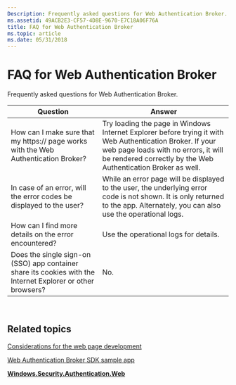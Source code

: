 ```yaml
---
Description: Frequently asked questions for Web Authentication Broker.
ms.assetid: 49ACB2E3-CF57-4D8E-9670-E7C18A06F76A
title: FAQ for Web Authentication Broker
ms.topic: article
ms.date: 05/31/2018
---
```


# FAQ for Web Authentication Broker

Frequently asked questions for Web Authentication Broker.



| Question                                                                                                    | Answer                                                                                                                                                                                                            |
|-------------------------------------------------------------------------------------------------------------|-------------------------------------------------------------------------------------------------------------------------------------------------------------------------------------------------------------------|
| How can I make sure that my https:// page works with the Web Authentication Broker?                         | Try loading the page in Windows Internet Explorer before trying it with Web Authentication Broker. If your web page loads with no errors, it will be rendered correctly by the Web Authentication Broker as well. |
| In case of an error, will the error codes be displayed to the user?                                         | While an error page will be displayed to the user, the underlying error code is not shown. It is only returned to the app. Alternately, you can also use the operational logs.                                    |
| How can I find more details on the error encountered?                                                       | Use the operational logs for details.                                                                                                                                                                             |
| Does the single sign-on (SSO) app container share its cookies with the Internet Explorer or other browsers? | No.                                                                                                                                                                                                               |



 

## Related topics

<dl> <dt>

[Considerations for the web page development](considerations-for-the-web-page-development.md)
</dt> <dt>

[Web Authentication Broker SDK sample app](https://github.com/microsoft/Windows-universal-samples/tree/master/Samples/WebAuthenticationBroker)
</dt> <dt>

[**Windows.Security.Authentication.Web**](/uwp/api/Windows.Security.Authentication.Web)
</dt> </dl>

 

 
